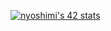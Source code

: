 [![nyoshimi's 42 stats](https://badge.mediaplus.ma/binary/nyoshimi?1337Badge=off&UM6P=off)](https://github.com/oakoudad/badge42)
